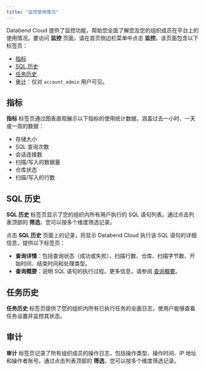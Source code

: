 ```yaml
---
title: "监控使用情况"
---
```


Databend Cloud 提供了监控功能，帮助您全面了解您及您的组织成员在平台上的使用情况。要访问 **监控** 页面，请在首页侧边栏菜单中点击 **监控**。该页面包含以下标签页：

- [指标](#指标)
- [SQL 历史](#sql-历史)
- [任务历史](#任务-历史)
- [审计](#审计)：仅对 `account_admin` 用户可见。

## 指标

**指标** 标签页通过图表直观展示以下指标的使用统计数据，涵盖过去一小时、一天或一周的数据：

- 存储大小
- SQL 查询次数
- 会话连接数
- 扫描/写入的数据量
- 仓库状态
- 扫描/写入的行数

## SQL 历史

**SQL 历史** 标签页显示了您的组织内所有用户执行的 SQL 语句列表。通过点击列表顶部的 **筛选**，您可以按多个维度筛选记录。

点击 **SQL 历史** 页面上的记录，将显示 Databend Cloud 执行该 SQL 语句的详细信息，提供以下标签页：

- **查询详情**：包括查询状态（成功或失败）、扫描行数、仓库、扫描字节数、开始时间、结束时间和处理类型。
- **查询概要**：说明 SQL 语句的执行过程。更多信息，请参阅 [查询概要](/guides/query/query-profile)。

## 任务历史

**任务历史** 标签页提供了您的组织内所有已执行任务的全面日志，使用户能够查看任务设置并监控其状态。

## 审计

**审计** 标签页记录了所有组织成员的操作日志，包括操作类型、操作时间、IP 地址和操作者账号。通过点击列表顶部的 **筛选**，您可以按多个维度筛选记录。